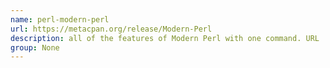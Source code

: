 ```yaml
---
name: perl-modern-perl
url: https://metacpan.org/release/Modern-Perl
description: all of the features of Modern Perl with one command. URL : https://metacpan.org/release/Modern-Perl Groups : None
group: None
---
```

